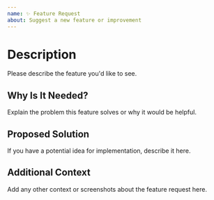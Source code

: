 ```yaml
---
name: ✨ Feature Request
about: Suggest a new feature or improvement
---
```


# Description

Please describe the feature you'd like to see.

## Why Is It Needed?

Explain the problem this feature solves or why it would be helpful.

## Proposed Solution

If you have a potential idea for implementation, describe it here.

## Additional Context

Add any other context or screenshots about the feature request here.
